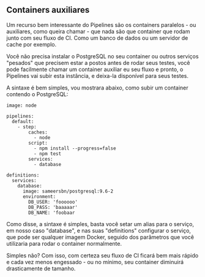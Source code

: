 ## Containers auxiliares

Um recurso bem interessante do Pipelines são os containers paralelos - ou auxiliares, como queira chamar - que nada são que container 
que rodam junto com seu fluxo de CI. Como um banco de dados ou um servidor de cache por exemplo.

Você não precisa instalar o PostgreSQL no seu container ou outros serviços "pesados" que precisem estar a postos antes
de rodar seus testes, você pode facilmente chamar um container auxiliar eu seu fluxo e pronto, o Pipelines vai subir 
esta instância, e deixa-la disponível para seus testes.

A sintaxe é bem simples, vou mostrara abaixo, como subir um container contendo o PostgreSQL:

```
image: node

pipelines:
  default:
    - step:
        caches:
          - node
        script:
          - npm install --progress=false
          - npm test
        services:
          - database

definitions:
  services:
    database:
      image: sameersbn/postgresql:9.6-2
      environment:
        DB_USER: 'foooooo'
        DB_PASS: 'baaaaar'
        DB_NAME: 'foobaar
```

Como disse, a sintaxe é simples, basta você setar um alias para o serviço, em nosso caso "database", e nas suas "definitions" 
configurar o serviço, que pode ser qualquer imagem Docker, seguido dos parâmetros que você utilizaria para rodar o container
normalmente.

Simples não? Com isso, com certeza seu fluxo de CI ficará bem mais rápido e cada vez menos engessado - ou no mínimo, seu container 
diminuirá drasticamente de tamanho.
